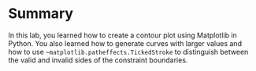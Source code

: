 # Summary

In this lab, you learned how to create a contour plot using Matplotlib in Python. You also learned how to generate curves with larger values and how to use `~matplotlib.patheffects.TickedStroke` to distinguish between the valid and invalid sides of the constraint boundaries.
